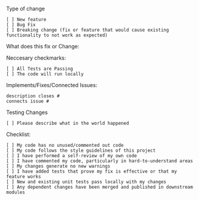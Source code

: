 Type of change

    [ ] New feature
    [ ] Bug Fix
    [ ] Breaking change (fix or feature that would cause existing functionality to not work as expected)

What does this fix or Change:


Neccesary checkmarks:

    [ ] All Tests are Passing
    [ ] The code will run locally

Implements/Fixes/Connected Issues:

    description closes #
    connects issue #


Testing Changes

    [ ] Please describe what in the world happened

Checklist:

    [ ] My code has no unused/commented out code
    [ ] My code follows the style guidelines of this project
    [ ] I have performed a self-review of my own code
    [ ] I have commented my code, particularly in hard-to-understand areas
    [ ] My changes generate no new warnings
    [ ] I have added tests that prove my fix is effective or that my feature works
    [ ] New and existing unit tests pass locally with my changes
    [ ] Any dependent changes have been merged and published in downstream modules
